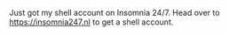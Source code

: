 Just got my shell account on Insomnia 24/7.
Head over to <a href=”insomnia247.nl”>https://insomnia247.nl</a> to get a shell account.
